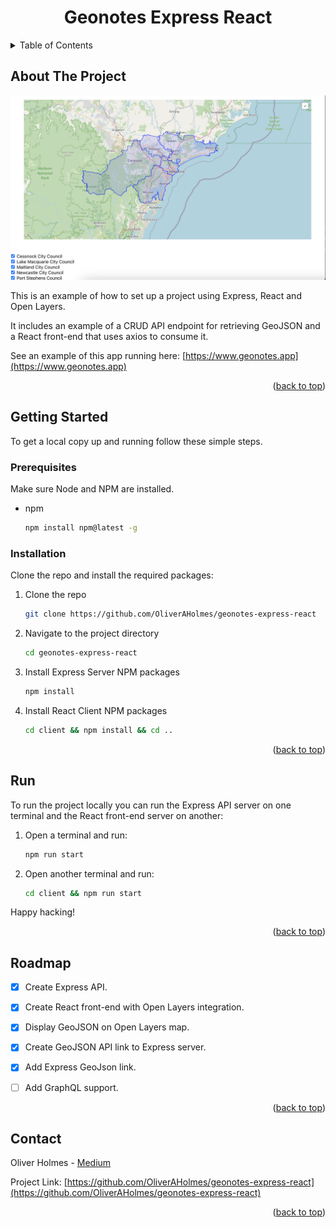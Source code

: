 <!-- TITLE -->
<div align="center">
  <h1 align="center">Geonotes Express React</h1>
</div>

<a name="readme-top"></a>

<!-- TABLE OF CONTENTS -->
<details>
  <summary>Table of Contents</summary>
  <ol>
    <li>
      <a href="#about-the-project">About The Project</a>
    </li>
    <li>
      <a href="#getting-started">Getting Started</a>
      <ul>
        <li><a href="#prerequisites">Prerequisites</a></li>
        <li><a href="#installation">Installation</a></li>
        <li><a href="#run">Run</a></li>
      </ul>
    </li>
    <li><a href="#roadmap">Roadmap</a></li>
    <li><a href="#contact">Contact</a></li>
  </ol>
</details>  



<!-- ABOUT THE PROJECT -->
## About The Project

[![Product Name Screen Shot][product-screenshot]](https://www.geonotes.app)

This is an example of how to set up a project using Express, React and Open Layers.

It includes an example of a CRUD API endpoint for retrieving GeoJSON and a React front-end that uses axios to consume it.

See an example of this app running here: 
[https://www.geonotes.app](https://www.geonotes.app)


<p align="right">(<a href="#readme-top">back to top</a>)</p>


<!-- GETTING STARTED -->
## Getting Started

To get a local copy up and running follow these simple steps.

<!-- PREREQUISITES -->
### Prerequisites

Make sure Node and NPM are installed.
* npm
  ```sh
  npm install npm@latest -g
  ```
<!-- INSTALLATION -->
### Installation

Clone the repo and install the required packages:

1. Clone the repo
   ```sh
   git clone https://github.com/OliverAHolmes/geonotes-express-react
   ```
2. Navigate to the project directory
   ```sh
   cd geonotes-express-react
   ```
3. Install Express Server NPM packages
   ```sh
   npm install
   ```
4. Install React Client NPM packages
   ```sh
   cd client && npm install && cd ..
   ```

<p align="right">(<a href="#readme-top">back to top</a>)</p>

<!-- RUN -->
## Run 

To run the project locally you can run the Express API server on one terminal and the React front-end server on another:

1. Open a terminal and run:
   ```sh
   npm run start
   ```
2. Open another terminal and run:
   ```sh
   cd client && npm run start
   ```

Happy hacking!

<p align="right">(<a href="#readme-top">back to top</a>)</p>



<!-- ROADMAP -->
## Roadmap

- [x] Create Express API.
- [x] Create React front-end with Open Layers integration.
- [x] Display GeoJSON on Open Layers map.
- [x] Create GeoJSON API link to Express server.
- [x] Add Express GeoJson link.
- [ ] Add GraphQL support.


<p align="right">(<a href="#readme-top">back to top</a>)</p>


<!-- CONTACT -->
## Contact

Oliver Holmes - [Medium](https://oliverholmes.com.au/)

Project Link: [https://github.com/OliverAHolmes/geonotes-express-react](https://github.com/OliverAHolmes/geonotes-express-react)

<p align="right">(<a href="#readme-top">back to top</a>)</p>

<!-- MARKDOWN LINKS & IMAGES -->
[product-screenshot]: images/screenshot.png